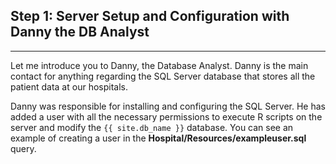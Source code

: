 
## Step 1: Server Setup and Configuration with Danny the DB Analyst
----------------------------------------------------------------

Let me introduce you to  Danny, the Database Analyst. Danny is the main contact for anything regarding the SQL Server database that stores all the patient data at our hospitals.  

Danny was responsible for installing and configuring the SQL Server.  He has added a user with all the necessary permissions to execute R scripts on the server and modify the `{{ site.db_name }}` database. You can see an example of creating a user in the **Hospital/Resources/exampleuser.sql** query.   
